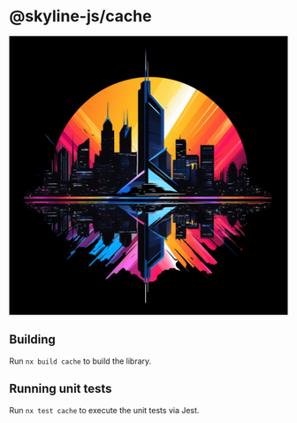 # @skyline-js/cache

![Skyline](https://raw.githubusercontent.com/skylinejs/skylinejs.github.io/main/img/logo-skyline.png)

## Building

Run `nx build cache` to build the library.

## Running unit tests

Run `nx test cache` to execute the unit tests via Jest.
